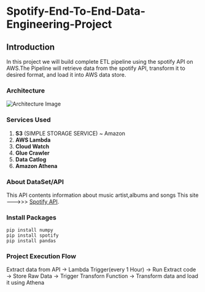 # Spotify-End-To-End-Data-Engineering-Project
## Introduction
In this project we will build complete ETL pipeline using the spotify API on AWS.The Pipeline will retrieve data from the spotify API, transform it to desired format, and load it into AWS data store.

### Architecture
![Architecture Image](https://myoctocat.com/assets/images/base-octocat.svg)

### Services Used
1. **S3** (SIMPLE STORAGE SERVICE) ~ Amazon
2. **AWS Lambda**
3. **Cloud Watch**
4. **Glue Crawler**
5. **Data Catlog**
6. **Amazon Athena**


### About DataSet/API
This API contents information about music artist,albums and songs 
This site --->>>  [Spotify API](https://developer.spotify.com/dashboard/).

### Install Packages
```
pip install numpy
pip install spotify
pip install pandas
```

### Project Execution Flow
Extract data from API -> Lambda Trigger(every 1 Hour) -> Run Extract code -> Store Raw Data -> Trigger Transforn Function -> Transform data and load it using Athena




















